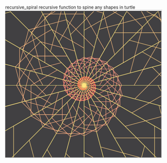 recursive_spiral
recursive function to spine any shapes in turtle
![alt text](https://github.com/sophiarora/recursive_spiral/blob/master/Screen%20Shot%202018-04-27%20at%2012.32.08%20AM.png)
